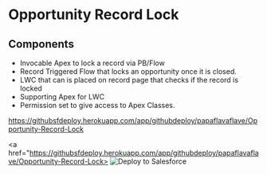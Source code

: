 # Opportunity Record Lock
 ## Components
 * Invocable Apex to lock a record via PB/Flow
 * Record Triggered Flow that locks an opportunity once it is closed.
 * LWC that can is placed on record page that checks if the record is locked
 * Supporting Apex for LWC
 * Permission set to give access to Apex Classes. 


https://githubsfdeploy.herokuapp.com/app/githubdeploy/papaflavaflave/Opportunity-Record-Lock


<a href="https://githubsfdeploy.herokuapp.com/app/githubdeploy/papaflavaflave/Opportunity-Record-Lock>
  <img alt="Deploy to Salesforce"
       src="https://raw.githubusercontent.com/afawcett/githubsfdeploy/master/deploy.png">
</a>